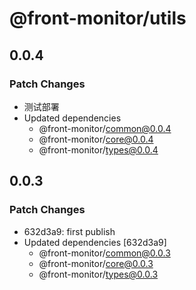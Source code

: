 # @front-monitor/utils

## 0.0.4

### Patch Changes

- 测试部署
- Updated dependencies
  - @front-monitor/common@0.0.4
  - @front-monitor/core@0.0.4
  - @front-monitor/types@0.0.4

## 0.0.3

### Patch Changes

- 632d3a9: first publish
- Updated dependencies [632d3a9]
  - @front-monitor/common@0.0.3
  - @front-monitor/core@0.0.3
  - @front-monitor/types@0.0.3
